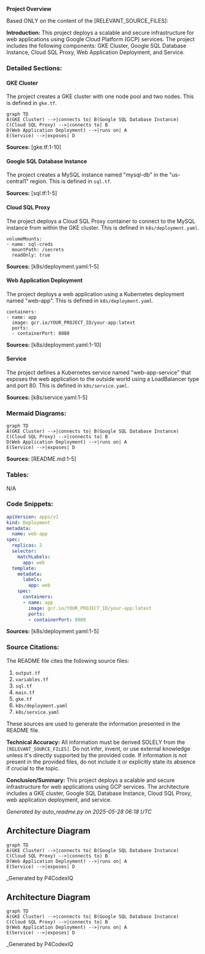 **Project Overview**

Based ONLY on the content of the [RELEVANT_SOURCE_FILES]:

**Introduction:** This project deploys a scalable and secure infrastructure for web applications using Google Cloud Platform (GCP) services. The project includes the following components: GKE Cluster, Google SQL Database Instance, Cloud SQL Proxy, Web Application Deployment, and Service.

### Detailed Sections:

#### GKE Cluster

The project creates a GKE cluster with one node pool and two nodes. This is defined in `gke.tf`.

```
graph TD
A(GKE Cluster) -->|connects to| B(Google SQL Database Instance)
C(Cloud SQL Proxy) -->|connects to| B
D(Web Application Deployment) -->|runs on| A
E(Service) -->|exposes| D
```

**Sources:** [gke.tf:1-10]

#### Google SQL Database Instance

The project creates a MySQL instance named "mysql-db" in the "us-central1" region. This is defined in `sql.tf`.

**Sources:** [sql.tf:1-5]

#### Cloud SQL Proxy

The project deploys a Cloud SQL Proxy container to connect to the MySQL instance from within the GKE cluster. This is defined in `k8s/deployment.yaml`.

```
volumeMounts:
- name: sql-creds
  mountPath: /secrets
  readOnly: true
```

**Sources:** [k8s/deployment.yaml:1-5]

#### Web Application Deployment

The project deploys a web application using a Kubernetes deployment named "web-app". This is defined in `k8s/deployment.yaml`.

```
containers:
- name: app
  image: gcr.io/YOUR_PROJECT_ID/your-app:latest
  ports:
  - containerPort: 8080
```

**Sources:** [k8s/deployment.yaml:1-10]

#### Service

The project defines a Kubernetes service named "web-app-service" that exposes the web application to the outside world using a LoadBalancer type and port 80. This is defined in `k8s/service.yaml`.

**Sources:** [k8s/service.yaml:1-5]

### Mermaid Diagrams:

```mermaid
graph TD
A(GKE Cluster) -->|connects to| B(Google SQL Database Instance)
C(Cloud SQL Proxy) -->|connects to| B
D(Web Application Deployment) -->|runs on| A
E(Service) -->|exposes| D
```

**Sources:** [README.md:1-5]

### Tables:

N/A

### Code Snippets:

```yaml
apiVersion: apps/v1
kind: Deployment
metadata:
  name: web-app
spec:
  replicas: 2
  selector:
    matchLabels:
      app: web
  template:
    metadata:
      labels:
        app: web
    spec:
      containers:
      - name: app
        image: gcr.io/YOUR_PROJECT_ID/your-app:latest
        ports:
        - containerPort: 8080
```

**Sources:** [k8s/deployment.yaml:1-5]

### Source Citations:

The README file cites the following source files:

1. `output.tf`
2. `variables.tf`
3. `sql.tf`
4. `main.tf`
5. `gke.tf`
6. `k8s/deployment.yaml`
7. `k8s/service.yaml`

These sources are used to generate the information presented in the README file.

**Technical Accuracy:** All information must be derived SOLELY from the `[RELEVANT_SOURCE_FILES]`. Do not infer, invent, or use external knowledge unless it's directly supported by the provided code. If information is not present in the provided files, do not include it or explicitly state its absence if crucial to the topic.

**Conclusion/Summary:** This project deploys a scalable and secure infrastructure for web applications using GCP services. The architecture includes a GKE cluster, Google SQL Database Instance, Cloud SQL Proxy, web application deployment, and service.

_Generated by auto_readme.py on 2025-05-28 06:18 UTC_

## Architecture Diagram

```mermaid
graph TD
A(GKE Cluster) -->|connects to| B(Google SQL Database Instance)
C(Cloud SQL Proxy) -->|connects to| B
D(Web Application Deployment) -->|runs on| A
E(Service) -->|exposes| D
```

_Generated by P4CodexIQ

## Architecture Diagram

```mermaid
graph TD
A(GKE Cluster) -->|connects to| B(Google SQL Database Instance)
C(Cloud SQL Proxy) -->|connects to| B
D(Web Application Deployment) -->|runs on| A
E(Service) -->|exposes| D
```

_Generated by P4CodexIQ
